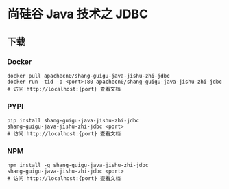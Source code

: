 # 尚硅谷 Java 技术之 JDBC

## 下载

### Docker

```
docker pull apachecn0/shang-guigu-java-jishu-zhi-jdbc
docker run -tid -p <port>:80 apachecn0/shang-guigu-java-jishu-zhi-jdbc
# 访问 http://localhost:{port} 查看文档
```

### PYPI

```
pip install shang-guigu-java-jishu-zhi-jdbc
shang-guigu-java-jishu-zhi-jdbc <port>
# 访问 http://localhost:{port} 查看文档
```

### NPM

```
npm install -g shang-guigu-java-jishu-zhi-jdbc
shang-guigu-java-jishu-zhi-jdbc <port>
# 访问 http://localhost:{port} 查看文档
```